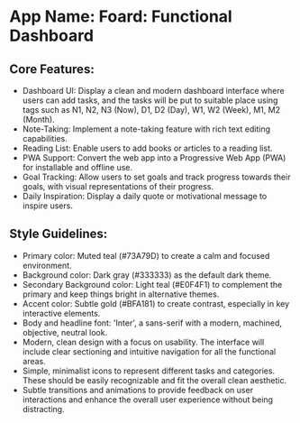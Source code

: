 # **App Name**: Foard: Functional Dashboard

## Core Features:

- Dashboard UI: Display a clean and modern dashboard interface where users can add tasks, and the tasks will be put to suitable place using tags such as N1, N2, N3 (Now), D1, D2 (Day), W1, W2 (Week), M1, M2 (Month).
- Note-Taking: Implement a note-taking feature with rich text editing capabilities.
- Reading List: Enable users to add books or articles to a reading list.
- PWA Support: Convert the web app into a Progressive Web App (PWA) for installable and offline use.
- Goal Tracking: Allow users to set goals and track progress towards their goals, with visual representations of their progress.
- Daily Inspiration: Display a daily quote or motivational message to inspire users.

## Style Guidelines:

- Primary color: Muted teal (#73A79D) to create a calm and focused environment.
- Background color: Dark gray (#333333) as the default dark theme.
- Secondary Background color: Light teal (#E0F4F1) to complement the primary and keep things bright in alternative themes.
- Accent color: Subtle gold (#BFA181) to create contrast, especially in key interactive elements.
- Body and headline font: 'Inter', a sans-serif with a modern, machined, objective, neutral look.
- Modern, clean design with a focus on usability. The interface will include clear sectioning and intuitive navigation for all the functional areas.
- Simple, minimalist icons to represent different tasks and categories. These should be easily recognizable and fit the overall clean aesthetic.
- Subtle transitions and animations to provide feedback on user interactions and enhance the overall user experience without being distracting.